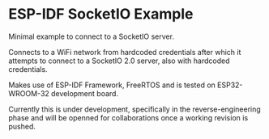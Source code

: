 # ESP-IDF SocketIO Example

Minimal example to connect to a SocketIO server.

  Connects to a WiFi network from hardcoded credentials after which it attempts to connect to a 
SocketIO 2.0 server, also with hardcoded credentials.

  Makes use of ESP-IDF Framework, FreeRTOS and is tested on ESP32-WROOM-32 development board.

  Currently this is under development, specifically in the reverse-engineering phase and will be
openned for collaborations once a working revision is pushed.
